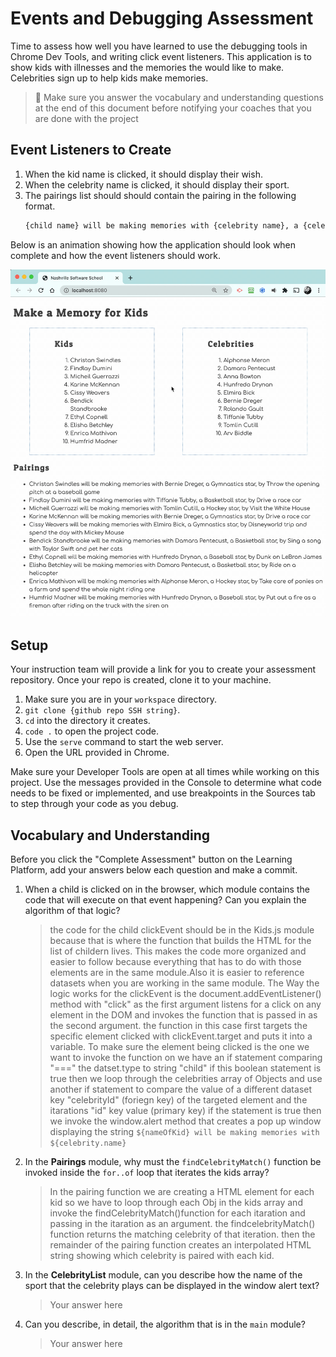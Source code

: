 # Events and Debugging Assessment

Time to assess how well you have learned to use the debugging tools in Chrome Dev Tools, and writing click event listeners. This application is to show kids with illnesses and the memories the would like to make. Celebrities sign up to help kids make memories.

> 🧨 Make sure you answer the vocabulary and understanding questions at the end of this document before notifying your coaches that you are done with the project

## Event Listeners to Create

1. When the kid name is clicked, it should display their wish.
1. When the celebrity name is clicked, it should display their sport.
1. The pairings list should should contain the pairing in the following format.
    ```html
    {child name} will be making memories with {celebrity name}, a {celebrity sport} star, by {child wish}
    ```

Below is an animation showing how the application should look when complete and how the event listeners should work.

<img src="./images/debugging-events-assessment.gif" width="700px">

## Setup

Your instruction team will provide a link for you to create your assessment repository. Once your repo is created, clone it to your machine.

1. Make sure you are in your `workspace` directory.
1. `git clone {github repo SSH string}`.
1. `cd` into the directory it creates.
1. `code .` to open the project code.
1. Use the `serve` command to start the web server.
1. Open the URL provided in Chrome.

Make sure your Developer Tools are open at all times while working on this project. Use the messages provided in the Console to determine what code needs to be fixed or implemented, and use breakpoints in the Sources tab to step through your code as you debug.

## Vocabulary and Understanding

Before you click the "Complete Assessment" button on the Learning Platform, add your answers below each question and make a commit.

1. When a child is clicked on in the browser, which module contains the code that will execute on that event happening? Can you explain the algorithm of that logic?
   > the code for the child clickEvent should be in the Kids.js module because that is where the function that builds the  HTML for the list of childern lives. This makes the code more organized and easier to follow because everything that has to do with those elements are in the same module.Also it is easier to reference datasets when you are working in the same module.
   The Way the logic works for the clickEvent is the document.addEventListener() method with "click" as the first argument listens for a click on any element in the DOM  and invokes the function that is passed in as the second argument. the function in this case first targets the specific element clicked with clickEvent.target and puts it into a variable. To make sure the element being clicked is the one we want to invoke the function on we have an if statement comparing "===" the datset.type to string "child" if this boolean statement is true then we loop through the celebrities array of Objects and use another if statement to compare the value of a different dataset key "celebrityId" (foriegn key) of the targeted element and the itarations "id" key value (primary key) if  the statement is true then we invoke the window.alert method that creates a pop up window displaying the string `${nameOfKid} will be making memories with ${celebrity.name}`
2. In the **Pairings** module, why must the `findCelebrityMatch()` function be invoked inside the `for..of` loop that iterates the kids array?
   > In the pairing function we are creating a HTML element for each kid so we have to loop through each Obj in the kids array and invoke the findCelebrityMatch()function for each itaration and passing in the itaration as an argument. the findcelebrityMatch() function returns the matching celebrity of that iteration. then the remainder of the pairing function creates an interpolated HTML string showing which celebrity is paired with each kid.
3. In the **CelebrityList** module, can you describe how the name of the sport that the celebrity plays can be displayed in the window alert text?
   > Your answer here
4. Can you describe, in detail, the algorithm that is in the `main` module?
   > Your answer here
